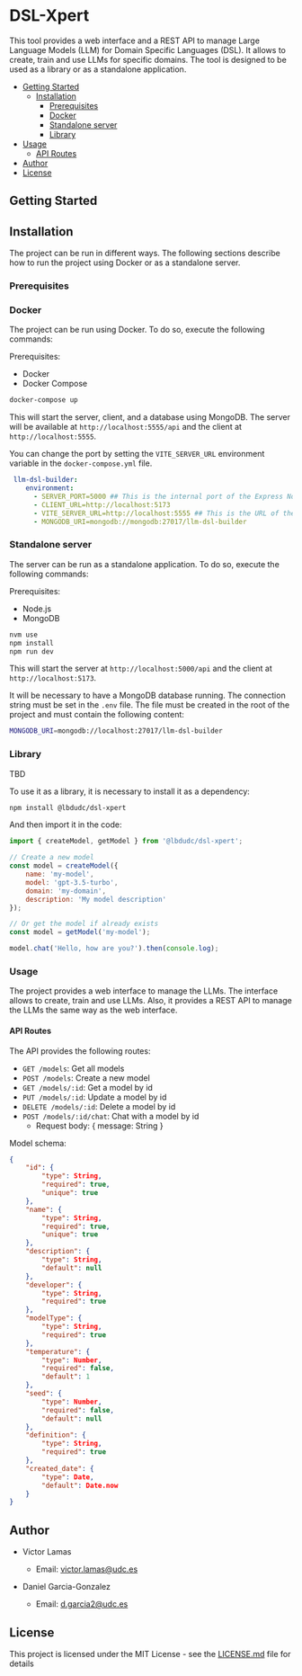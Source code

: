 # DSL-Xpert

This tool provides a web interface  and a REST API to manage Large Language Models (LLM) for Domain Specific Languages (DSL). It allows to create, train and use LLMs for specific domains. The tool is designed to be used as a library or as a standalone application.

- [Getting Started](#getting-started)
  - [Installation](#installation)
    - [Prerequisites](#prerequisites)
    - [Docker](#docker)
    - [Standalone server](#standalone-server)
    - [Library](#library)
- [Usage](#usage)
  - [API Routes](#api-routes)
- [Author](#author)
- [License](#license)

## Getting Started

## Installation

The project can be run in different ways. The following sections describe how to run the project using Docker or as a standalone server.

### Prerequisites

### Docker

The project can be run using Docker. To do so, execute the following commands:

Prerequisites:

- Docker
- Docker Compose

```bash
docker-compose up
```

This will start the server, client, and a database using MongoDB. The server will be available at `http://localhost:5555/api` and the client at `http://localhost:5555`.

You can change the port by setting the `VITE_SERVER_URL` environment variable in the `docker-compose.yml` file.

```yaml
 llm-dsl-builder:
    environment:
      - SERVER_PORT=5000 ## This is the internal port of the Express Node server
      - CLIENT_URL=http://localhost:5173
      - VITE_SERVER_URL=http://localhost:5555 ## This is the URL of the Nginx server
      - MONGODB_URI=mongodb://mongodb:27017/llm-dsl-builder
```

### Standalone server

The server can be run as a standalone application. To do so, execute the following commands:

Prerequisites:

- Node.js
- MongoDB

```bash
nvm use
npm install
npm run dev
```

This will start the server at `http://localhost:5000/api` and the client at `http://localhost:5173`.

It will be necessary to have a MongoDB database running. The connection string must be set in the `.env` file. The file must be created in the root of the project and must contain the following content:

```bash
MONGODB_URI=mongodb://localhost:27017/llm-dsl-builder
```

### Library

TBD

To use it as a library, it is necessary to install it as a dependency:

```bash
npm install @lbdudc/dsl-xpert
```

And then import it in the code:

```javascript
import { createModel, getModel } from '@lbdudc/dsl-xpert';

// Create a new model
const model = createModel({
    name: 'my-model',
    model: 'gpt-3.5-turbo',
    domain: 'my-domain',
    description: 'My model description'
});

// Or get the model if already exists
const model = getModel('my-model');

model.chat('Hello, how are you?').then(console.log);
```

### Usage

The project provides a web interface to manage the LLMs. The interface allows to create, train and use LLMs. Also, it provides a REST API to manage the LLMs the same way as the web interface.

#### API Routes

The API provides the following routes:

- `GET /models`: Get all models
- `POST /models`: Create a new model
- `GET /models/:id`: Get a model by id
- `PUT /models/:id`: Update a model by id
- `DELETE /models/:id`: Delete a model by id
- `POST /models/:id/chat`: Chat with a model by id
  - Request body: { message: String }

Model schema:

```json
{
    "id": {
        "type": String,
        "required": true,
        "unique": true
    },
    "name": {
        "type": String,
        "required": true,
        "unique": true
    },
    "description": {
        "type": String,
        "default": null
    },
    "developer": {
        "type": String,
        "required": true
    },
    "modelType": {
        "type": String,
        "required": true
    },
    "temperature": {
        "type": Number,
        "required": false,
        "default": 1
    },
    "seed": {
        "type": Number,
        "required": false,
        "default": null
    },
    "definition": {
        "type": String,
        "required": true
    },
    "created_date": {
        "type": Date,
        "default": Date.now
    }
}
```

## Author

- Victor Lamas
  - Email: <victor.lamas@udc.es>

- Daniel Garcia-Gonzalez
  - Email: <d.garcia2@udc.es>

## License

This project is licensed under the MIT License - see the [LICENSE.md](LICENSE.md) file for details
